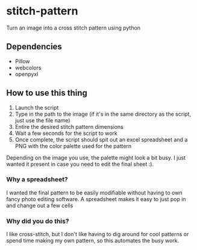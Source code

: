 # stitch-pattern
Turn an image into a cross stitch pattern using python

## Dependencies

* Pillow
* webcolors
* openpyxl

## How to use this thing

1. Launch the script
2. Type in the path to the image (if it's in the same directory as the script, just use the file name)
3. Entire the desired stitch pattern dimensions
4. Wait a few seconds for the script to work
5. Once complete, the script should spit out an excel spreadsheet and a PNG with the color palette used for the pattern

Depending on the image you use, the palette might look a bit busy. I just wanted it present in case you need to edit the final sheet :). 

### Why a spreadsheet?

I wanted the final pattern to be easily modifiable without having to own fancy photo editing software. 
A spreadsheet makes it easy to just pop in and change out a few cells

### Why did you do this?

I like cross-stitch, but I don't like having to dig around for cool patterns or spend time making my own pattern, so this automates the busy work. 
